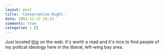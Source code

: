 ```yaml
---
layout: post
title: 'Conservative Right.'
date: 2003-12-17 19:14
comments: true
categories : []
---  
```


Just located <a href="http://www.right-thinking.com/">this</a> on the web. It's worth a read and it's nice to find people of my politcal ideology here in the liberal, left-wing bay area.

